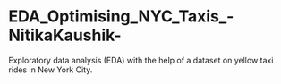 # EDA_Optimising_NYC_Taxis_-NitikaKaushik-
Exploratory data analysis (EDA) with the help of a dataset on yellow taxi rides in New York City. 
